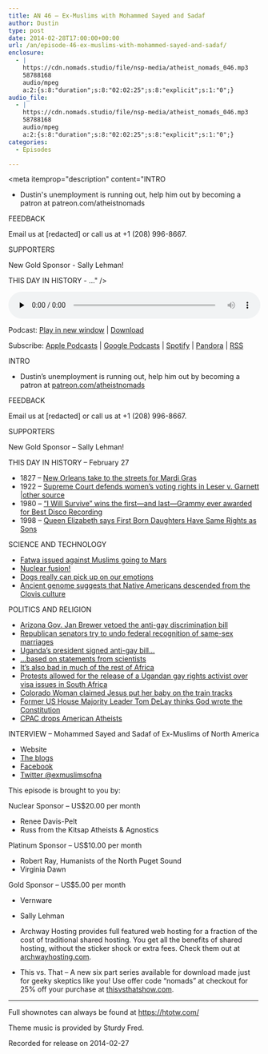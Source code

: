 ```yaml
---
title: AN 46 – Ex-Muslims with Mohammed Sayed and Sadaf
author: Dustin
type: post
date: 2014-02-28T17:00:00+00:00
url: /an/episode-46-ex-muslims-with-mohammed-sayed-and-sadaf/
enclosure:
  - |
    https://cdn.nomads.studio/file/nsp-media/atheist_nomads_046.mp3
    58788168
    audio/mpeg
    a:2:{s:8:"duration";s:8:"02:02:25";s:8:"explicit";s:1:"0";}
audio_file:
  - |
    https://cdn.nomads.studio/file/nsp-media/atheist_nomads_046.mp3
    58788168
    audio/mpeg
    a:2:{s:8:"duration";s:8:"02:02:25";s:8:"explicit";s:1:"0";}
categories:
  - Episodes

---
```

<div itemscope itemtype="http://schema.org/AudioObject">
  <meta itemprop="name" content="Episode 46 &#8211; Ex-Muslims with Mohammed Sayed and Sadaf" />
  
  <meta itemprop="uploadDate" content="2014-02-28T10:00:00-07:00" />
  
  <meta itemprop="encodingFormat" content="audio/mpeg" />
  
  <meta itemprop="duration" content="PT2H02M25S" />
  
  <meta itemprop="description" content="INTRO

* Dustin's unemployment is running out, help him out by becoming a patron at patreon.com/atheistnomads

FEEDBACK

Email us at [redacted] or call us at +1 (208) 996-8667.

SUPPORTERS

New Gold Sponsor - Sally Lehman!

THIS DAY IN HISTORY - ..." />
  
  <meta itemprop="contentUrl" content="https://dts.podtrac.com/redirect.mp3/cdn.nomads.studio/file/nsp-media/atheist_nomads_046.mp3" />
  
  <meta itemprop="contentSize" content="56.1" />
  </p> 
  
  <div class="powerpress_player" id="powerpress_player_8301">
    <audio class="wp-audio-shortcode" id="audio-5192-45" preload="none" style="width: 100%;" controls="controls"><source type="audio/mpeg" src="https://dts.podtrac.com/redirect.mp3/cdn.nomads.studio/file/nsp-media/atheist_nomads_046.mp3?_=45" /><a href="https://dts.podtrac.com/redirect.mp3/cdn.nomads.studio/file/nsp-media/atheist_nomads_046.mp3">https://dts.podtrac.com/redirect.mp3/cdn.nomads.studio/file/nsp-media/atheist_nomads_046.mp3</a></audio>
  </div>
</div>

<p class="powerpress_links powerpress_links_mp3">
  Podcast: <a href="https://dts.podtrac.com/redirect.mp3/cdn.nomads.studio/file/nsp-media/atheist_nomads_046.mp3" class="powerpress_link_pinw" target="_blank" title="Play in new window" onclick="return powerpress_pinw('https://htotw.com/?powerpress_pinw=5192-podcast');" rel="nofollow">Play in new window</a> | <a href="https://dts.podtrac.com/redirect.mp3/cdn.nomads.studio/file/nsp-media/atheist_nomads_046.mp3" class="powerpress_link_d" title="Download" rel="nofollow" download="atheist_nomads_046.mp3">Download</a>
</p>

<p class="powerpress_links powerpress_subscribe_links">
  Subscribe: <a href="https://podcasts.apple.com/us/podcast/humanists-take-on-the-world/id530050098?mt=2&ls=1" class="powerpress_link_subscribe powerpress_link_subscribe_itunes" target="_blank" title="Subscribe on Apple Podcasts" rel="nofollow">Apple Podcasts</a> | <a href="https://www.google.com/podcasts?feed=aHR0cDovL2F0aGVpc3Rub21hZHMubGlic3luLmNvbS9yc3M%3D" class="powerpress_link_subscribe powerpress_link_subscribe_googleplay" target="_blank" title="Subscribe on Google Podcasts" rel="nofollow">Google Podcasts</a> | <a href="https://open.spotify.com/show/3LzK2xZGike6Tc1GEMtMbr?si=LieN9SNuTpq96smuaUsH8A" class="powerpress_link_subscribe powerpress_link_subscribe_spotify" target="_blank" title="Subscribe on Spotify" rel="nofollow">Spotify</a> | <a href="https://www.pandora.com/podcast/atheist-nomads/PC:10122?corr=62071012&part=ug" class="powerpress_link_subscribe powerpress_link_subscribe_pandora" target="_blank" title="Subscribe on Pandora" rel="nofollow">Pandora</a> | <a href="https://htotw.com/feed/podcast/" class="powerpress_link_subscribe powerpress_link_subscribe_rss" target="_blank" title="Subscribe via RSS" rel="nofollow">RSS</a>
</p>

INTRO

* Dustin&#8217;s unemployment is running out, help him out by becoming a patron at <a href="http://www.patreon.com/atheistnomads" target="_blank" rel="noopener">patreon.com/atheistnomads</a>

FEEDBACK

Email us at [redacted] or call us at +1 (208) 996-8667.

SUPPORTERS

New Gold Sponsor &#8211; Sally Lehman!

THIS DAY IN HISTORY &#8211; February 27

* 1827 &#8211; <a href="http://www.history.com/this-day-in-history/new-orleanians-take-to-the-streets-for-mardi-gras" target="_blank" rel="noopener">New Orleans take to the streets for Mardi Gras</a>  
* 1922 &#8211; <a href="http://www.history.com/this-day-in-history/supreme-court-defends-womens-voting-rights" target="_blank" rel="noopener">Supreme Court defends women&#8217;s voting rights in Leser v. Garnett</a> |<a href="http://en.wikipedia.org/wiki/Leser_v._Garnett" target="_blank" rel="noopener">other source</a>  
* 1980 &#8211; <a href="http://www.history.com/this-day-in-history/quoti-will-survivequot-wins-the-first8212and-last8212grammy-ever-awarded-for-best-disco-recording" target="_blank" rel="noopener">&#8220;I Will Survive&#8221; wins the first—and last—Grammy ever awarded for Best Disco Recording</a>  
* 1998 &#8211; <a href="http://news.bbc.co.uk/2/hi/uk/politics/60808.stm" target="_blank" rel="noopener">Queen Elizabeth says First Born Daughters Have Same Rights as Sons</a>

SCIENCE AND TECHNOLOGY

* <a href="http://www.slate.com/blogs/the_world_/2014/02/21/uae_clerics_issue_fatwa_against_immigration_to_mars.html" target="_blank" rel="noopener">Fatwa issued against Muslims going to Mars</a>  
* <a href="http://www.npr.org/blogs/thetwo-way/2014/02/12/275896094/scientists-say-their-giant-laser-has-produced-nuclear-fusion" target="_blank" rel="noopener">Nuclear fusion!</a>  
* <a href="http://io9.com/why-the-brains-of-dogs-and-humans-are-more-similar-than-1527707674" target="_blank" rel="noopener">Dogs really can pick up on our emotions</a>  
* <a href="http://www.scientificamerican.com/article/ancient-genome-suggests-native-americans-really-did-descend-from-the-first-americans/" target="_blank" rel="noopener">Ancient genome suggests that Native Americans descended from the Clovis culture</a>

POLITICS AND RELIGION

* <a href="http://www.nbcnews.com/storyline/arizona-bill-controversy/arizona-governor-jan-brewer-vetoes-anti-gay-bill-n39666" target="_blank" rel="noopener">Arizona Gov. Jan Brewer vetoed the anti-gay discrimination bill</a>  
* <a href="http://thinkprogress.org/lgbt/2014/02/14/3293191/cruz-lee-marriage/" target="_blank" rel="noopener">Republican senators try to undo federal recognition of same-sex marriages</a>  
* <a href="http://www.nytimes.com/2014/02/25/world/africa/ugandan-president-to-sign-antigay-law.html" target="_blank" rel="noopener">Uganda’s president signed anti-gay bill&#8230;</a>  
* <a href="http://thinkprogress.org/lgbt/2014/02/18/3300221/scientific-statement-uganda-homosexuality/" target="_blank" rel="noopener">&#8230;based on statements from scientists</a>  
* <a href="http://www.nytimes.com/2014/02/09/world/africa/nigeria-uses-law-and-whip-to-sanitize-gays.html" target="_blank" rel="noopener">It’s also bad in much of the rest of Africa</a>  
* <a href="http://www.rawstory.com/rs/2014/02/20/south-africa-releases-ugandan-gay-activist-after-outcry-from-activists/" target="_blank" rel="noopener">Protests allowed for the release of a Ugandan gay rights activist over visa issues in South Africa</a>  
* <a href="http://www.rawstory.com/rs/2014/02/18/colorado-woman-jesus-christ-put-my-newborn-baby-on-railroad-tracks/" target="_blank" rel="noopener">Colorado Woman claimed Jesus put her baby on the train tracks</a>  
* <a href="http://www.rawstory.com/rs/2014/02/20/tom-delay-people-keep-forgetting-that-god-wrote-the-constitution/" target="_blank" rel="noopener">Former US House Majority Leader Tom DeLay thinks God wrote the Constitution</a>  
* <a href="http://www.msnbc.com/msnbc/cpac-gives-atheists-the-boot" target="_blank" rel="noopener">CPAC drops American Atheists</a>

INTERVIEW &#8211; Mohammed Sayed and Sadaf of Ex-Muslims of North America

* Website  
* <a href="http://www.exmuslimblogs.com" target="_blank" rel="noopener">The blogs</a>  
* <a href="http://www.facebook.com/exmna" target="_blank" rel="noopener">Facebook</a>  
* <a href="http://www.twitter.com/exmuslimsofna" target="_blank" rel="noopener">Twitter @exmuslimsofna</a>

This episode is brought to you by:

Nuclear Sponsor &#8211; US$20.00 per month  
* Renee Davis-Pelt  
* Russ from the Kitsap Atheists & Agnostics

Platinum Sponsor – US$10.00 per month  
* Robert Ray, Humanists of the North Puget Sound  
* Virginia Dawn

Gold Sponsor – US$5.00 per month  
* Vernware  
* Sally Lehman

* Archway Hosting provides full featured web hosting for a fraction of the cost of traditional shared hosting. You get all the benefits of shared hosting, without the sticker shock or extra fees. Check them out at <a href="http://archwayhosting.com/" target="_blank" rel="noopener">archwayhosting.com</a>.  
* This vs. That &#8211; A new six part series available for download made just for geeky skeptics like you! Use offer code &#8220;nomads&#8221; at checkout for 25% off your purchase at <a href="http://www.thisvsthatshow.com/" target="_blank" rel="noopener">thisvsthatshow.com</a>.

<hr width="500" />

Full shownotes can always be found at <https://htotw.com/>  

Theme music is provided by Sturdy Fred.

Recorded for release on 2014-02-27